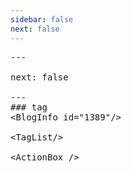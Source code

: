 ```yaml
---
sidebar: false
next: false
---
```

<BlogInfo/>

<pre>
---

next: false

---
### tag
&lt;BlogInfo id=&quot;1389&quot;/&gt;

&lt;TagList/&gt;

&lt;ActionBox /&gt;
</pre>

<ActionBox />
        
<style>#top-box {margin-top:0.5rem!important;}</style>